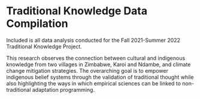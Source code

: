 # Traditional Knowledge Data Compilation
Included is all data analysis conducted for the Fall 2021-Summer 2022 Traditional Knowledge Project. 

This research observes the connection between cultural and indigenous knowledge from two villages in Zimbabwe, Karoi and Ndambe, and climate change mitigation strategies. The overarching goal is to empower indigenous belief systems through the validation of traditional thought while also highlighting the ways in which empirical sciences can be linked to non-traditional adaptation programming.
